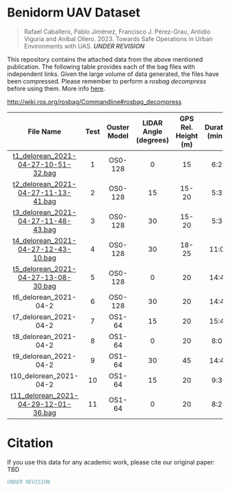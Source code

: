 # Benidorm UAV Dataset

> Rafael Caballero, Pablo Jiménez, Francisco J. Pérez-Grau, Antidio Viguria and Aníbal Ollero. 2023. Towards Safe Operations in Urban Environments with UAS. **_UNDER REVISION_**

This repository contains the attached data from the above mentioned publication. The following table provides each of the bag files with independent links. Given the large volume of data generated, the files have been compressed. Please remember to perform a _rosbag decompress_ before using them. More info [here](http://wiki.ros.org/rosbag/Commandline#rosbag_decompress).

http://wiki.ros.org/rosbag/Commandline#rosbag_decompress

|               File Name              | Test | Ouster Model | LIDAR Angle (degrees) | GPS Rel. Height (m) | Duration (min:s) | Size (GB) |
|:------------------------------------:|:----:|:------------:|:---------------------:|:-------------------:|:----------------:|-----------|
| [t1_delorean_2021-04-27-10-51-32.bag](https://fadacatecatlas-my.sharepoint.com/:u:/g/personal/rcaballero_catec_aero/EV-CH258O5lKrrDHdx1hjKYBPEcrhsYLskRMjYZEX8VNxA?e=UVEBVws)  |   1  | OS0-128      |           0           |          15         |       6:23       | 6.61      |
| [t2_delorean_2021-04-27-11-13-41.bag](https://fadacatecatlas-my.sharepoint.com/:u:/g/personal/rcaballero_catec_aero/EQvsbrKHXiJHlNN_B6tqhhIBwWxdVInwVwTqJhxSZlmR5w?e=VxVHPS)  |   2  | OS0-128      |           15          |        15-20        |       5:37       | 5.50      |
| [t3_delorean_2021-04-27-11-48-43.bag](https://fadacatecatlas-my.sharepoint.com/:u:/g/personal/rcaballero_catec_aero/EUX11WT1dJdCtUywQzP2S0ABASHvMV2kfnNPLOHXJEJHcw?e=YMnv7D)  |   3  | OS0-128      |           30          |        15-20        |       5:36       | 5.79      |
| [t4_delorean_2021-04-27-12-43-10.bag](https://fadacatecatlas-my.sharepoint.com/:u:/g/personal/rcaballero_catec_aero/EajKry2RQYpAtqw9yJ4n1rQB7XGhy0FTxCaXueFqdRUaOg?e=aNiABd)  |   4  | OS0-128      |           30          |        18-25        |       11:00      | 10.3      |
| [t5_delorean_2021-04-27-13-08-30.bag](https://fadacatecatlas-my.sharepoint.com/:u:/g/personal/rcaballero_catec_aero/EZ-cJ4HSosZHjFhpO01S39ABl-4vlrjw6cIwBlcF24ImMQ?e=CzgWZA)  |   5  | OS0-128      |           0           |          20         |       14:47      | 13.1      |
| t6_delorean_2021-04-2                |   6  | OS0-128      |           30          |          20         |       14:42      | 14.1      |
| t7_delorean_2021-04-2                |   7  | OS1-64       |           15          |          20         |       15:43      | 8.28      |
| t8_delorean_2021-04-2                |   8  | OS1-64       |           0           |          20         |       8:08       | 4.23      |
| t9_delorean_2021-04-2                |   9  | OS1-64       |           30          |          45         |       14:45      | 6.98      |
| t10_delorean_2021-04-2               |  10  | OS1-64       |           15          |          20         |       9:30       | 5.54      |
| [t11_delorean_2021-04-29-12-01-36.bag](https://fadacatecatlas-my.sharepoint.com/:u:/g/personal/rcaballero_catec_aero/EQODlOC6jTtPgawcKTsyJMsB1_OvbFzSlrqVVgxc_IlG5A?e=mOZsCZ) |  11  | OS1-64       |           0           |          20         |       8:23       | 4.76      |

# Citation

If you use this data for any academic work, please cite our original paper: TBD

```bibtex
UNDER REVISION
```